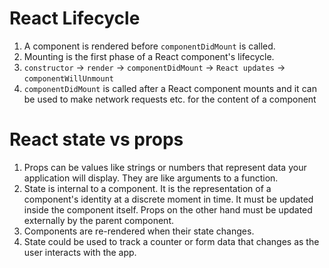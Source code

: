 # React Lifecycle

1. A component is rendered before `componentDidMount` is called.
2. Mounting is the first phase of a React component's lifecycle.
3. `constructor` -> `render` -> `componentDidMount` -> `React updates` -> `componentWillUnmount`
4. `componentDidMount` is called after a React component mounts and it can be used to make network requests etc. for the content of a component

# React state vs props

1. Props can be values like strings or numbers that represent data your application will display. They are like arguments to a function.
2. State is internal to a component. It is the representation of a component's identity at a discrete moment in time. It must be updated inside the component itself. Props on the other hand must be updated externally by the parent component.
3. Components are re-rendered when their state changes.
4. State could be used to track a counter or form data that changes as the user interacts with the app.